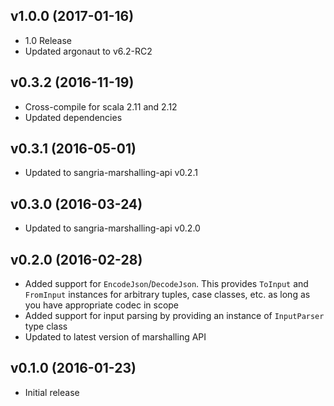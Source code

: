 ## v1.0.0 (2017-01-16)

* 1.0 Release
* Updated argonaut to v6.2-RC2 

## v0.3.2 (2016-11-19)

* Cross-compile for scala 2.11 and 2.12
* Updated dependencies

## v0.3.1 (2016-05-01)

* Updated to sangria-marshalling-api v0.2.1

## v0.3.0 (2016-03-24)

* Updated to sangria-marshalling-api v0.2.0

## v0.2.0 (2016-02-28)

* Added support for `EncodeJson`/`DecodeJson`. This provides `ToInput` and `FromInput` instances for arbitrary tuples, case classes, etc. as long
  as you have appropriate codec in scope
* Added support for input parsing by providing an instance of `InputParser` type class 
* Updated to latest version of marshalling API

## v0.1.0 (2016-01-23)

* Initial release
